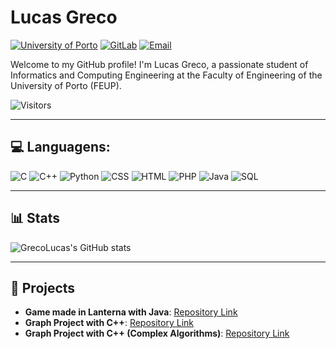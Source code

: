 # Lucas Greco

[![University of Porto](https://img.shields.io/badge/University%20of%20Porto-FF6A00?style=for-the-badge&logo=school&logoColor=white)](https://sigarra.up.pt/feup/pt/web_page.Inicial)
[![GitLab](https://img.shields.io/badge/GitLab-FF4500?style=for-the-badge&logo=gitlab&logoColor=white)](https://git.fe.up.pt/up202208296)
[![Email](https://img.shields.io/badge/Email-Contact%20Me-E04D00?style=for-the-badge&logo=gmail&logoColor=white)](mailto:lucas.grecoj@gmail.com)  


Welcome to my GitHub profile! I'm Lucas Greco, a passionate student of Informatics and Computing Engineering at the Faculty of Engineering of the University of Porto (FEUP). 

<div>
<img 
      src="https://visitor-badge.laobi.icu/badge?page_id=GrecoLucas.visitor-badge" 
      alt="Visitors"
    />
</div>

---

## 💻 Languagens:

![C](https://img.shields.io/badge/C-00599C?style=flat-square&logo=c&logoColor=white)
![C++](https://img.shields.io/badge/C%2B%2B-00599C?style=flat-square&logo=c%2B%2B&logoColor=white)
![Python](https://img.shields.io/badge/Python-3776AB?style=flat-square&logo=python&logoColor=white)
![CSS](https://img.shields.io/badge/CSS-1572B6?style=flat-square&logo=css3&logoColor=white)
![HTML](https://img.shields.io/badge/HTML-E34F26?style=flat-square&logo=html5&logoColor=white)
![PHP](https://img.shields.io/badge/PHP-777BB4?style=flat-square&logo=php&logoColor=white)
![Java](https://img.shields.io/badge/Java-007396?style=flat-square&logo=java&logoColor=white)
![SQL](https://img.shields.io/badge/SQL-4479A1?style=flat-square&logo=mysql&logoColor=white)


---

## 📊 Stats
![GrecoLucas's GitHub stats](https://github-readme-stats.vercel.app/api?username=GrecoLucas&show_icons=true&theme=gruvbox)

---

## 📁 Projects 

- **Game made in Lanterna with Java**: [Repository Link](https://github.com/orgs/FEUP-LDTS-2024/teams/t14g03)
- **Graph Project with C++**: [Repository Link](https://github.com/GrecoLucas/projetoaed)
- **Graph Project with C++ (Complex Algorithms)**: [Repository Link](https://github.com/GrecoLucas/ProjectDA2)

